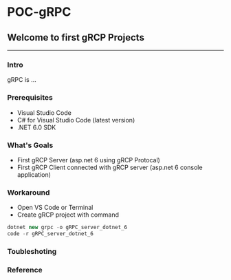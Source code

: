 # POC-gRPC

## Welcome to first gRCP Projects

---

### Intro

gRPC is ...

### Prerequisites

- Visual Studio Code
- C# for Visual Studio Code (latest version)
- .NET 6.0 SDK

### What's Goals

- First gRCP Server (asp.net 6 using gRCP Protocal)
- First gRCP Client connected with gRCP server (asp.net 6 console application)

### Workaround

- Open VS Code or Terminal
- Create gRCP project with command

```c#
dotnet new grpc -o gRPC_server_dotnet_6
code -r gRPC_server_dotnet_6
```

### Toubleshoting

### Reference
